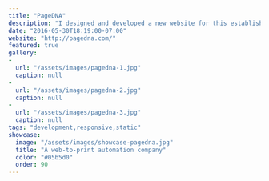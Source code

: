 ```yaml
---
title: "PageDNA"
description: "I designed and developed a new website for this established company based in Seattle that provides e-commerce and print automation solutions for global enterprises. This is a static website using Webhook CMS."
date: "2016-05-30T18:19:00-07:00"
website: "http://pagedna.com/"
featured: true
gallery:
-
  url: "/assets/images/pagedna-1.jpg"
  caption: null
-
  url: "/assets/images/pagedna-2.jpg"
  caption: null
-
  url: "/assets/images/pagedna-3.jpg"
  caption: null
tags: "development,responsive,static"
showcase:
  image: "/assets/images/showcase-pagedna.jpg"
  title: "A web-to-print automation company"
  color: "#05b5d0"
  order: 90
---
```

